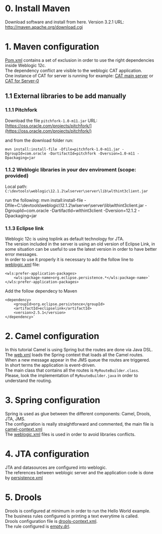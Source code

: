 # 0. Install Maven 

Download software and install from here. Version 3.2.1
URL: http://maven.apache.org/download.cgi

# 1. Maven configuration

[Pom.xml](../../../pom.xml) contains a set of exclusion in order to use the right dependencies inside Weblogic 12c.  
The dependency conflict are visible to the weblogic CAT application.   
One instance of CAT for server is running for example: [CAT main server](http://localhost:7001/wls-cat/) or [CAT for Server-0](http://localhost:7002/wls-cat/)  

## 1.1 External libraries to be add manually

### 1.1.1 Pitchfork

Download the file `pitchfork-1.0-m11.jar`
URL: [https://oss.oracle.com/projects/pitchfork/](https://oss.oracle.com/projects/pitchfork/)    

and from the download folder run:

	mvn install:install-file -Dfile=pitchfork-1.0-m11.jar -DgroupId=com.oracle -DartifactId=pitchfork -Dversion=1.0-m11 -Dpackaging=jar

### 1.1.2 Weblogic libraries in your dev enviroment (scope: provided)

Local path: `C:\devtools\weblogic\12.1.2\wlserver\server\lib\wlthint3client.jar`  

run the following:
	mvn install:install-file -Dfile=C:\devtools\weblogic\12.1.2\wlserver\server\lib\wlthint3client.jar -DgroupId=com.oracle -DartifactId=wlthint3client -Dversion=12.1.2 -Dpackaging=jar

### 1.1.3 Eclipse link

Weblogic 12c is using toplink as default technology for JTA.   
The version included in the server is using an old version of Eclipse Link, in some situation can be useful to use the latest version in order to have better error messages.  
In order to use it properly it is necessary to add the follow line to [weblogic.xml](../../main/webapp/WEB-INF/weblogic.xml) file:

	<wls:prefer-application-packages>
		<wls:package-name>org.eclipse.persistence.*</wls:package-name>` 
	</wls:prefer-application-packages>
Add the follow dependecy to Maven

	<dependency>
		<groupId>org.eclipse.persistence</groupId>
		<artifactId>eclipselink</artifactId>
		<version>2.5.1</version>
	</dependency>`

# 2. Camel configuration

In this tutorial Camel is using Spring but the routes are done via Java DSL.  
The [web.xml](../../main/webapp/WEB-INF/web.xml) loads the Spring context that loads all the Camel routes.  
When a new message appear in the JMS queue the routes are triggered.  
In short terms the application is event-driven.  
The main class that contains all the routes is `MyRouteBuilder.class`.  
Please, look the implementation of `MyRouteBuilder.java` in order to understand the routing.

# 3. Spring configuration

Spring is used as glue between the different components: Camel, Drools, JTA, JMS.  
The configuration is really straightforward and commented, the main file is [camel-context.xml](../../main/webapp/WEB-INF/spring/camel-context.xml)  
The [weblogic.xml](../../main/webapp/WEB-INF/web.xml) files is used in order to avoid libraries conflicts.

# 4. JTA configuration

JTA and datasources are configured into weblogic.  
The references between weblogic server and the application code is done by [persistence.xml](../../main/resources/META-INF/persistence.xml)

# 5. Drools

Drools is configured at minimum in order to run the Hello World example.  
The business rules configured is printing a text everytime is called.  
Drools configuration file is [drools-context.xml](../../main/webapp/WEB-INF/spring/drools-context.xml).   
The rule configured is [empty.drl](../../main/resources/drls/empty.drl).
